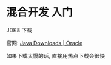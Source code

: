 # 混合开发 入门

JDK8 下载

官网: [Java Downloads | Oracle](https://www.oracle.com/java/technologies/downloads/#java8-windows)

如果下载太慢的话, 直接用热点下载会很快



